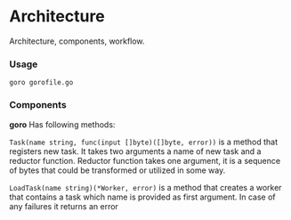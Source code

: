 # Architecture

Architecture, components, workflow.

### Usage

`goro gorofile.go`

### Components

**goro**
Has following methods:

`Task(name string, func(input []byte)([]byte, error))` is a method that
registers new task. It takes two arguments a name of new task and a reductor
function. Reductor function takes one argument, it is a sequence of bytes that
could be transformed or utilized in some way.

`LoadTask(name string)(*Worker, error)` is a method that creates a worker that contains
a task which name is provided as first argument. In case of any failures it
returns an error
 